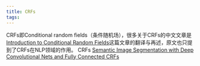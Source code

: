 ```yaml
---
title: CRFs
tags:
---
```


CRFs即Conditional random fields（条件随机场），很多关于CRFs的中文文章是[Introduction to Conditional Random Fields](http://blog.echen.me/2012/01/03/introduction-to-conditional-random-fields/)这篇文章的翻译与再述，原文也只提到了CRFs在NLP领域的作用。
CRFs
[Semantic Image Segmentation with Deep Convolutional Nets and Fully Connected CRFs]()
